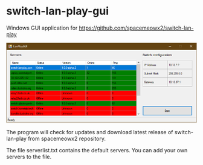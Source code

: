 # switch-lan-play-gui

Windows GUI application for https://github.com/spacemeowx2/switch-lan-play

![Main window](https://raw.githubusercontent.com/pabermod/switch-lan-play-gui/master/LanPlayGUI.PNG)

The program will check for updates and download latest release of switch-lan-play from spacemeowx2 repository.

The file serverlist.txt contains the default servers. You can add your own servers to the file.
